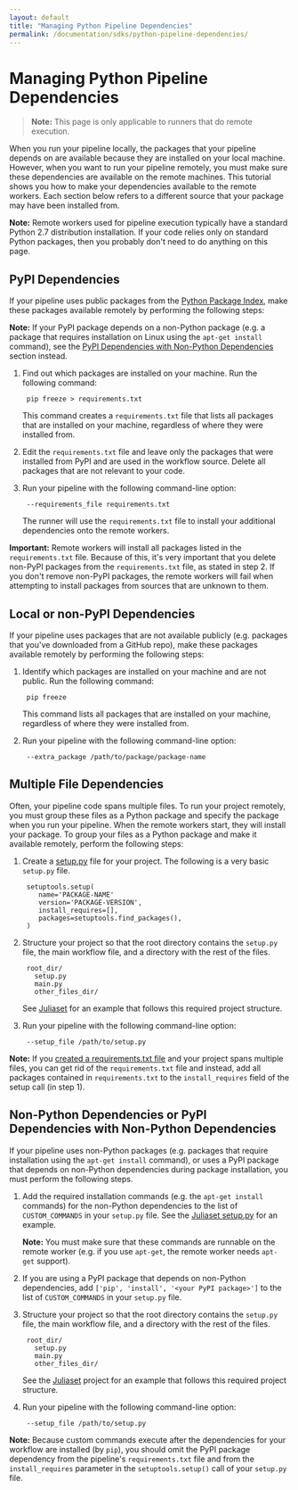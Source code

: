 ```yaml
---
layout: default
title: "Managing Python Pipeline Dependencies"
permalink: /documentation/sdks/python-pipeline-dependencies/
---
```

# Managing Python Pipeline Dependencies

> **Note:** This page is only applicable to runners that do remote execution.

When you run your pipeline locally, the packages that your pipeline depends on are available because they are installed on your local machine. However, when you want to run your pipeline remotely, you must make sure these dependencies are available on the remote machines. This tutorial shows you how to make your dependencies available to the remote workers. Each section below refers to a different source that your package may have been installed from.

**Note:** Remote workers used for pipeline execution typically have a standard Python 2.7 distribution installation. If your code relies only on standard Python packages, then you probably don't need to do anything on this page.


## <a name="pypi"></a>PyPI Dependencies

If your pipeline uses public packages from the [Python Package Index](https://pypi.python.org/pypi), make these packages available remotely by performing the following steps:

**Note:** If your PyPI package depends on a non-Python package (e.g. a package that requires installation on Linux using the `apt-get install` command), see the [PyPI Dependencies with Non-Python Dependencies](#nonpython) section instead.

1. Find out which packages are installed on your machine. Run the following command:

        pip freeze > requirements.txt

    This command creates a `requirements.txt` file that lists all packages that are installed on your machine, regardless of where they were installed from.

2. Edit the `requirements.txt` file and leave only the packages that were installed from PyPI and are used in the workflow source. Delete all packages that are not relevant to your code.

3. Run your pipeline with the following command-line option:

        --requirements_file requirements.txt

    The runner will use the `requirements.txt` file to install your additional dependencies onto the remote workers.

**Important:** Remote workers will install all packages listed in the `requirements.txt` file. Because of this, it's very important that you delete non-PyPI packages from the `requirements.txt` file, as stated in step 2. If you don't remove non-PyPI packages, the remote workers will fail when attempting to install packages from sources that are unknown to them.


## <a name="localnonpypi"></a>Local or non-PyPI Dependencies

If your pipeline uses packages that are not available publicly (e.g. packages that you've downloaded from a GitHub repo), make these packages available remotely by performing the following steps:

1. Identify which packages are installed on your machine and are not public. Run the following command:

        pip freeze

    This command lists all packages that are installed on your machine, regardless of where they were installed from.

2. Run your pipeline with the following command-line option:

        --extra_package /path/to/package/package-name


## <a name="multfiles"></a>Multiple File Dependencies

Often, your pipeline code spans multiple files. To run your project remotely, you must group these files as a Python package and specify the package when you run your pipeline. When the remote workers start, they will install your package. To group your files as a Python package and make it available remotely, perform the following steps:

1. Create a [setup.py](https://pythonhosted.org/an_example_pypi_project/setuptools.html) file for your project. The following is a very basic `setup.py` file.

        setuptools.setup(
           name='PACKAGE-NAME'
           version='PACKAGE-VERSION',
           install_requires=[],
           packages=setuptools.find_packages(),
        )

2. Structure your project so that the root directory contains the `setup.py` file, the main workflow file, and a directory with the rest of the files.

        root_dir/
          setup.py
          main.py
          other_files_dir/

    See [Juliaset](https://github.com/apache/beam/tree/master/sdks/python/apache_beam/examples/complete/juliaset) for an example that follows this required project structure.

3. Run your pipeline with the following command-line option:

        --setup_file /path/to/setup.py

**Note:** If you [created a requirements.txt file](#pypi) and your project spans multiple files, you can get rid of the `requirements.txt` file and instead, add all packages contained in `requirements.txt` to the `install_requires` field of the setup call (in step 1).


## <a name="nonpython"></a>Non-Python Dependencies or PyPI Dependencies with Non-Python Dependencies

If your pipeline uses non-Python packages (e.g. packages that require installation using the `apt-get install` command), or uses a PyPI package that depends on non-Python dependencies during package installation, you must perform the following steps.

1. Add the required installation commands (e.g. the `apt-get install` commands) for the non-Python dependencies to the list of `CUSTOM_COMMANDS` in your `setup.py` file. See the [Juliaset setup.py](https://github.com/apache/beam/blob/master/sdks/python/apache_beam/examples/complete/juliaset/setup.py) for an example.

    **Note:** You must make sure that these commands are runnable on the remote worker (e.g. if you use `apt-get`, the remote worker needs `apt-get` support).

2. If you are using a PyPI package that depends on non-Python dependencies, add `['pip', 'install', '<your PyPI package>']` to the list of `CUSTOM_COMMANDS` in your `setup.py` file.

3. Structure your project so that the root directory contains the `setup.py` file, the main workflow file, and a directory with the rest of the files.

        root_dir/
          setup.py
          main.py
          other_files_dir/

    See the [Juliaset](https://github.com/apache/beam/tree/master/sdks/python/apache_beam/examples/complete/juliaset) project for an example that follows this required project structure.

4. Run your pipeline with the following command-line option:

        --setup_file /path/to/setup.py

**Note:** Because custom commands execute after the dependencies for your workflow are installed (by `pip`), you should omit the PyPI package dependency from the pipeline's `requirements.txt` file and from the `install_requires` parameter in the `setuptools.setup()` call of your `setup.py` file.

